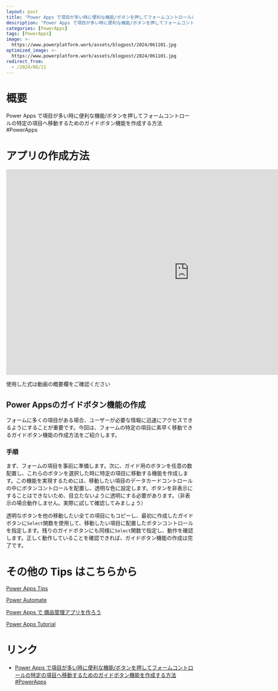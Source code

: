 ```yaml
---
layout: post
title: "Power Apps で項目が多い時に便利な機能/ボタンを押してフォームコントロールの特定の項目へ移動するためのガイドボタン機能を作成する方法  #PowerApps"
description: "Power Apps で項目が多い時に便利な機能/ボタンを押してフォームコントロールの特定の項目へ移動するためのガイドボタン機能を作成する方法  #PowerAppsを動画で分かりやすく解説"
categories: [PowerApps]
tags: [PowerApps]
image: >-
  https://www.powerplatform.work/assets/blogpost/2024/061101.jpg
optimized_image: >-
  https://www.powerplatform.work/assets/blogpost/2024/061101.jpg
redirect_from:
  - /2024/06/11
---
```



#  概要

Power Apps で項目が多い時に便利な機能/ボタンを押してフォームコントロールの特定の項目へ移動するためのガイドボタン機能を作成する方法  #PowerApps


# アプリの作成方法

<iframe width="983" height="553" src="https://www.youtube.com/embed/Y1mdOOXtyxM" title="YouTube video player" frameborder="0" allow="accelerometer; autoplay; clipboard-write; encrypted-media; gyroscope; picture-in-picture" allowfullscreen></iframe>


使用した式は動画の概要欄をご確認ください

## Power Appsのガイドボタン機能の作成

フォームに多くの項目がある場合、ユーザーが必要な情報に迅速にアクセスできるようにすることが重要です。今回は、フォームの特定の項目に素早く移動できるガイドボタン機能の作成方法をご紹介します。

### 手順

まず、フォームの項目を事前に準備します。次に、ガイド用のボタンを任意の数配置し、これらのボタンを選択した時に特定の項目に移動する機能を作成します。この機能を実現するためには、移動したい項目のデータカードコントロールの中にボタンコントロールを配置し、透明な色に設定します。ボタンを非表示にすることはできないため、目立たないように透明にする必要があります。（非表示の場合動作しません。実際に試して確認してみましょう）

透明なボタンを他の移動したい全ての項目にもコピーし、最初に作成したガイドボタンに`Select`関数を使用して、移動したい項目に配置したボタンコントロールを指定します。残りのガイドボタンにも同様に`Select`関数で指定し、動作を確認します。正しく動作していることを確認できれば、ガイドボタン機能の作成は完了です。


# その他の Tips はこちらから

[Power Apps Tips](https://www.youtube.com/watch?v=VrAQf3JQ7yM&list=PLVhFi1fb3DqakSLVMn22DDcySXh9jtzi- )


[Power Automate](https://www.youtube.com/watch?v=-YnJYT0ASEM&list=PLVhFi1fb3Dqbzic6GieqnLFgD3aTj-eHA)


[Power Apps で 備品管理アプリを作ろう](https://www.youtube.com/playlist?list=PLVhFi1fb3DqZM3HKb8Hea6XEL96990Fyn)


[Power Apps Tutorial](https://www.youtube.com/playlist?list=PLVhFi1fb3DqalxpL974VvAJvV4iWoSbe_)


# リンク


- [Power Apps で項目が多い時に便利な機能/ボタンを押してフォームコントロールの特定の項目へ移動するためのガイドボタン機能を作成する方法  #PowerApps](https://www.youtube.com/watch?v=Y1mdOOXtyxM)

